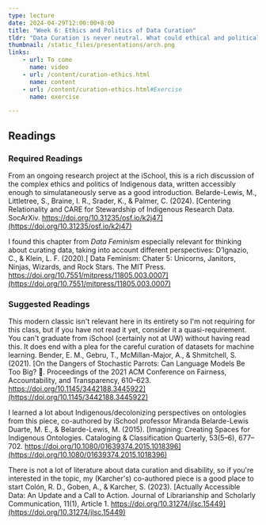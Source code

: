 ```yaml
---
type: lecture
date: 2024-04-29T12:00:00+8:00
title: "Week 6: Ethics and Politics of Data Curation"
tldr: "Data Curation is never neutral. What could ethical and politically aware curation look like?"
thumbnail: /static_files/presentations/arch.png
links:
    - url: To come
      name: video
    - url: /content/curation-ethics.html
      name: content
    - url: /content/curation-ethics.html#Exercise
      name: exercise

---
```


## Readings

### Required Readings
From an ongoing research project at the iSchool, this is a rich discussion of the complex ethics and politics of Indigenous data, written accessibly enough to simulataneously serve as a good introduction.
Belarde-Lewis, M., Littletree, S., Braine, I. R., Srader, K., & Palmer, C. (2024). [Centering Relationality and CARE for Stewardship of Indigenous Research Data. SocArXiv. https://doi.org/10.31235/osf.io/k2j47](https://doi.org/10.31235/osf.io/k2j47)

I found this chapter from _Data Feminism_ especially relevant for thinking about curating data, taking into account different perspectives:
D’Ignazio, C., & Klein, L. F. (2020).[ Data Feminism: Chater 5: Unicorns, Janitors, Ninjas, Wizards, and Rock Stars. The MIT Press. https://doi.org/10.7551/mitpress/11805.003.0007](https://doi.org/10.7551/mitpress/11805.003.0007)


### Suggested Readings
This modern classic isn't relevant here in its entirety so I'm not requiring for this class, but if you have not read it yet, consider it a quasi-requirement. You can't graduate from iSchool (certainly not at UW) without having read this. It does end with a plea for the careful curation of datasets for machine learning.
Bender, E. M., Gebru, T., McMillan-Major, A., & Shmitchell, S. (2021). [On the Dangers of Stochastic Parrots: Can Language Models Be Too Big? 🦜. Proceedings of the 2021 ACM Conference on Fairness, Accountability, and Transparency, 610–623. https://doi.org/10.1145/3442188.3445922](https://doi.org/10.1145/3442188.3445922)


I learned a lot about Indigenous/decolonizing perspectives on ontologies from this piece, co-authored by iSchool professor Miranda Belarde-Lewis
Duarte, M. E., & Belarde-Lewis, M. (2015). [Imagining: Creating Spaces for Indigenous Ontologies. Cataloging & Classification Quarterly, 53(5–6), 677–702. https://doi.org/10.1080/01639374.2015.1018396](https://doi.org/10.1080/01639374.2015.1018396)

There is not a lot of literature about data curation and disability, so if you're interested in the topic, my (Karcher's) co-authored piece is a good place to start
Colón, R. D., Goben, A., & Karcher, S. (2023). [Actually Accessible Data: An Update and a Call to Action. Journal of Librarianship and Scholarly Communication, 11(1), Article 1. https://doi.org/10.31274/jlsc.15449](https://doi.org/10.31274/jlsc.15449)
